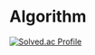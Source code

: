 # Algorithm

[![Solved.ac Profile](http://mazassumnida.wtf/api/v2/generate_badge?boj=ukss)](https://solved.ac/ukss/)

